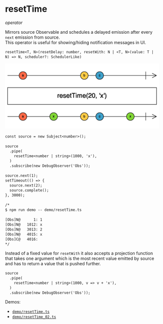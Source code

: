 # resetTime

*operator*

Mirrors source Observable and schedules a delayed emission after every `next` emission from source.  
This operator is useful for showing/hiding notification messages in UI. 

```
resetTime<T, N>(resetDelay: number, resetWith: N | <T, N>(value: T | N) => N, scheduler?: SchedulerLike)
```

![resetTime](https://raw.githubusercontent.com/martinsik/rxjs-extra/master/doc/marble-diagrams/resetTime.png "The resetTime() operator")

```
const source = new Subject<number>();

source
  .pipe(
    resetTime<number | string>(1000, 'x'),
  )
  .subscribe(new DebugObserver('Obs'));

source.next(1);
setTimeout(() => {
  source.next(2);
  source.complete();
}, 3000);

/*
$ npm run demo -- demo/resetTime.ts

[Obs]N@      1: 1
[Obs]N@   1012: x
[Obs]N@   3013: 2
[Obs]N@   4015: x
[Obs]C@   4016:
*/
```

Instead of a fixed value for `resetWith` it also accepts a projection function that takes one argument which is the most recent value emitted by source and has to return a value that is pushed further.

```
source
  .pipe(
    resetTime<number | string>(1000, v => v + 'x'),
  )
  .subscribe(new DebugObserver('Obs'));
```

Demos:
- [`demo/resetTime.ts`](https://github.com/martinsik/rxjs-extra/blob/master/demo/resetTime.ts)
- [`demo/resetTime_02.ts`](https://github.com/martinsik/rxjs-extra/blob/master/demo/resetTime_02.ts)
